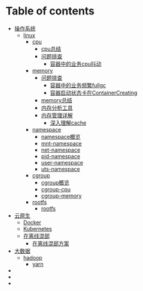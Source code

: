# Table of contents

* [操作系统](README.md)
  * [linux](cao-zuo-xi-tong/linux/README.md)
    * [cpu](cao-zuo-xi-tong/linux/cpu/README.md)
      * [cpu总结](操作系统/linux/cpu/cpu总结.md)
      * [问题排查](cao-zuo-xi-tong/linux/cpu/wen-ti-pai-cha/README.md)
        * [容器中的业务cpu抖动](操作系统/linux/cpu/问题排查/容器中的业务cpu抖动.md)
    * [memory](cao-zuo-xi-tong/linux/memory/README.md)
      * [问题排查](cao-zuo-xi-tong/linux/memory/wen-ti-pai-cha/README.md)
        * [容器中的业务频繁fullgc](操作系统/linux/memory/问题排查/容器中的业务频繁fullgc.md)
        * [容器启动状态卡在ContainerCreating](操作系统/linux/memory/问题排查/容器启动状态卡在ContainerCreating.md)
      * [memory总结](操作系统/linux/memory/memory总结.md)
      * [内存分析工具](cao-zuo-xi-tong/linux/memory/nei-cun-fen-xi-gong-ju.md)
      * [内存管理详解](cao-zuo-xi-tong/linux/memory/nei-cun-guan-li-xiang-jie/README.md)
        * [深入理解cache](操作系统/linux/memory/内存管理详解/深入理解cache.md)
    * [namespace](cao-zuo-xi-tong/linux/namespace/README.md)
      * [namespace概览](操作系统/linux/namespace/namespace.md)
      * [mnt-namespace](操作系统/linux/namespace/mnt-namespace.md)
      * [net-namespace](操作系统/linux/namespace/net-namespace.md)
      * [pid-namespace](操作系统/linux/namespace/pid-namespace.md)
      * [user-namespace](操作系统/linux/namespace/user-namespace.md)
      * [uts-namespace](操作系统/linux/namespace/uts-namespace.md)
    * [cgroup](cao-zuo-xi-tong/linux/cgroup/README.md)
      * [cgroup概览](操作系统/linux/cgroup/cgroup.md)
      * [cgroup-cpu](操作系统/linux/cgroup/cgroup-cpu.md)
      * [cgroup-memory](操作系统/linux/cgroup/cgroup-memory.md)
    * [rootfs](cao-zuo-xi-tong/linux/rootfs/README.md)
      * [rootfs](操作系统/linux/cgroup/rootfs.md)
* [云原生](<README (1).md>)
  * [Docker](yun-yuan-sheng/docker.md)
  * [Kubernetes](yun-yuan-sheng/kubernetes.md)
  * [在离线混部](yun-yuan-sheng/zai-li-xian-hun-bu/README.md)
    * [在离线混部方案](云原生/在离线混部/在离线混部整体方案.md)
* [大数据](da-shu-ju/README.md)
  * [hadoop](da-shu-ju/hadoop/README.md)
    * [yarn](da-shu-ju/hadoop/yarn.md)
*
*
*
